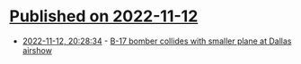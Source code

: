 # [Published on 2022-11-12](index.md)

* [2022-11-12, 20:28:34](https://news.ycombinator.com/item?id=33576700) - [B-17 bomber collides with smaller plane at Dallas airshow](https://twitter.com/remarks/status/1591525604947824641)
